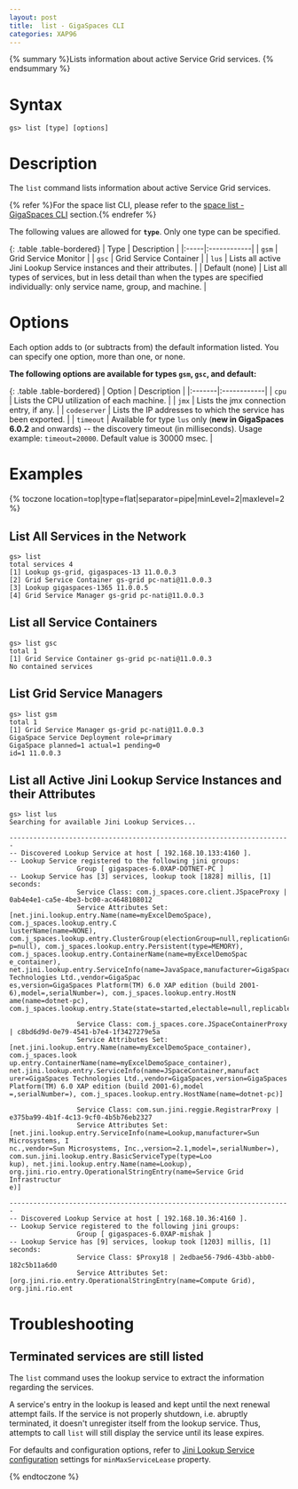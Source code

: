 ```yaml
---
layout: post
title:  list - GigaSpaces CLI
categories: XAP96
---
```


{% summary %}Lists information about active Service Grid services. {% endsummary %}

# Syntax

    gs> list [type] [options]

# Description

The `list` command lists information about active Service Grid services.

{% refer %}For the space list CLI, please refer to the [space list - GigaSpaces CLI](/xap96/space-list---gigaspaces-cli.html) section.{% endrefer %}

The following values are allowed for **`type`**. Only one type can be specified.

{: .table .table-bordered}
| Type | Description |
|:-----|:------------|
| `gsm` | Grid Service Monitor |
| `gsc` | Grid Service Container |
| `lus` | Lists all active Jini Lookup Service instances and their attributes. |
| Default (none) | List all types of services, but in less detail than when the types are specified individually: only service name, group, and machine. |

# Options

Each option adds to (or subtracts from) the default information listed. You can specify one option, more than one, or none.

**The following options are available for types `gsm`, `gsc`, and default:**

{: .table .table-bordered}
| Option | Description |
|:-------|:------------|
| `cpu` | Lists the CPU utilization of each machine. |
| `jmx` | Lists the jmx connection entry, if any. |
| `codeserver` | Lists the IP addresses to which the service has been exported. |
| `timeout` | Available for type `lus` only (**new in GigaSpaces 6.0.2** and onwards) -- the discovery timeout (in milliseconds). Usage example: `timeout=20000`. Default value is 30000 msec. |

# Examples

{% toczone location=top|type=flat|separator=pipe|minLevel=2|maxlevel=2 %}

## List All Services in the Network

    gs> list
    total services 4
    [1] Lookup gs-grid, gigaspaces-13 11.0.0.3
    [2] Grid Service Container gs-grid pc-nati@11.0.0.3
    [3] Lookup gigaspaces-1365 11.0.0.5
    [4] Grid Service Manager gs-grid pc-nati@11.0.0.3

## List all Service Containers

    gs> list gsc
    total 1
    [1] Grid Service Container gs-grid pc-nati@11.0.0.3
    No contained services

## List Grid Service Managers

    gs> list gsm
    total 1
    [1] Grid Service Manager gs-grid pc-nati@11.0.0.3
    GigaSpace Service Deployment role=primary
    GigaSpace planned=1 actual=1 pending=0
    id=1 11.0.0.3

## List all Active Jini Lookup Service Instances and their Attributes

    gs> list lus
    Searching for available Jini Lookup Services...

    -----------------------------------------------------------------------
    -- Discovered Lookup Service at host [ 192.168.10.133:4160 ].
    -- Lookup Service registered to the following jini groups:
                     Group [ gigaspaces-6.0XAP-DOTNET-PC ]
    -- Lookup Service has [3] services, lookup took [1828] millis, [1] seconds:
                     Service Class: com.j_spaces.core.client.JSpaceProxy | 0ab4e4e1-ca5e-4be3-bc00-ac4648108012
                     Service Attributes Set: [net.jini.lookup.entry.Name(name=myExcelDemoSpace), com.j_spaces.lookup.entry.C
    lusterName(name=NONE), com.j_spaces.lookup.entry.ClusterGroup(electionGroup=null,replicationGroup=NONE,loadBalancingGrou
    p=null), com.j_spaces.lookup.entry.Persistent(type=MEMORY), com.j_spaces.lookup.entry.ContainerName(name=myExcelDemoSpac
    e_container), net.jini.lookup.entry.ServiceInfo(name=JavaSpace,manufacturer=GigaSpaces Technologies Ltd.,vendor=GigaSpac
    es,version=GigaSpaces Platform(TM) 6.0 XAP edition (build 2001-6),model=,serialNumber=), com.j_spaces.lookup.entry.HostN
    ame(name=dotnet-pc), com.j_spaces.lookup.entry.State(state=started,electable=null,replicable=null)]

                     Service Class: com.j_spaces.core.JSpaceContainerProxy | c8bd6d9d-0e79-4541-b7e4-1f3427279e5a
                     Service Attributes Set: [net.jini.lookup.entry.Name(name=myExcelDemoSpace_container), com.j_spaces.look
    up.entry.ContainerName(name=myExcelDemoSpace_container), net.jini.lookup.entry.ServiceInfo(name=JSpaceContainer,manufact
    urer=GigaSpaces Technologies Ltd.,vendor=GigaSpaces,version=GigaSpaces Platform(TM) 6.0 XAP edition (build 2001-6),model
    =,serialNumber=), com.j_spaces.lookup.entry.HostName(name=dotnet-pc)]

                     Service Class: com.sun.jini.reggie.RegistrarProxy | e375ba99-4b1f-4c13-9cf0-4b5b76eb2327
                     Service Attributes Set: [net.jini.lookup.entry.ServiceInfo(name=Lookup,manufacturer=Sun Microsystems, I
    nc.,vendor=Sun Microsystems, Inc.,version=2.1,model=,serialNumber=), com.sun.jini.lookup.entry.BasicServiceType(type=Loo
    kup), net.jini.lookup.entry.Name(name=Lookup), org.jini.rio.entry.OperationalStringEntry(name=Service Grid Infrastructur
    e)]

    -----------------------------------------------------------------------
    -- Discovered Lookup Service at host [ 192.168.10.36:4160 ].
    -- Lookup Service registered to the following jini groups:
                     Group [ gigaspaces-6.0XAP-mishak ]
    -- Lookup Service has [9] services, lookup took [1203] millis, [1] seconds:
                     Service Class: $Proxy18 | 2edbae56-79d6-43bb-abb0-182c5b11a6d0
                     Service Attributes Set: [org.jini.rio.entry.OperationalStringEntry(name=Compute Grid), org.jini.rio.ent

# Troubleshooting

## Terminated services are still listed

The `list` command uses the lookup service to extract the information regarding the services.

A service's entry in the lookup is leased and kept until the next renewal attempt fails. If the service is not properly shutdown, i.e. abruptly terminated, it doesn't unregister itself from the lookup service. Thus, attempts to call `list` will still display the service until its lease expires.

For defaults and configuration options, refer to [Jini Lookup Service configuration](/xap96/lookup-service-configuration.html) settings for `minMaxServiceLease` property.

{% endtoczone %}
